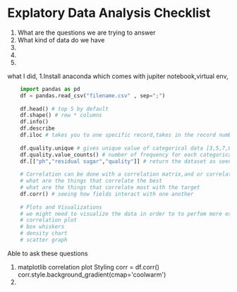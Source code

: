 # Explatory Data Analysis Checklist
1. What are the questions we are trying to answer
2. What kind of data do we have
3.
4.
5.


what I did,
1.Install anaconda which comes with jupiter notebook,virtual env,
```python
    import pandas as pd
    df = pandas.read_csv("filename.csv" , sep=";")
    
    df.head() # top 5 by default
    df.shape() # row * columns
    df.info()
    df.describe
    df.iloc # takes you to one specific record,takes in the record number as the variable
    
    df.quality.unique # gives unique value of categorical data [3,5,7,8]
    df.quality.value_counts() # number of frequency for each categorical value
    df.[["ph","residual sugar","quality"]] # return the dataset as seen with only these fields
    
    # Correlation can be done with a correlation matrix,and or correlation plot using a heatmap
    # what are the things that correlate the best
    # what are the things that correlate most with the target
    df.corr() # seeing how fields interact with one another
    
    # Plots and Visualizations 
    # we might need to visualize the data in order to to perfom more explatories
    # correlation plot
    # box whiskers
    # density chart
    # scatter graph
```
Able to ask these questions
1. matplotlib correlation plot
Styling
corr = df.corr()
corr.style.background_gradient(cmap='coolwarm')
2. 
